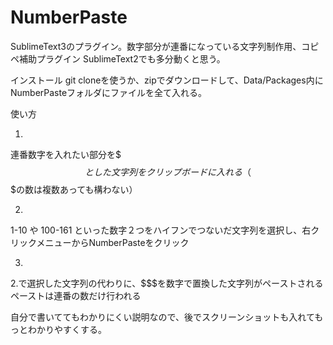 NumberPaste
===========

SublimeText3のプラグイン。数字部分が連番になっている文字列制作用、コピペ補助プラグイン
SublimeText2でも多分動くと思う。


インストール
  git cloneを使うか、zipでダウンロードして、Data/Packages内にNumberPasteフォルダにファイルを全て入れる。


使い方

1.
  連番数字を入れたい部分を$$$とした文字列をクリップボードに入れる
  （$$$の数は複数あっても構わない）

2.
  1-10 や 100-161
  といった数字２つをハイフンでつないだ文字列を選択し、右クリックメニューからNumberPasteをクリック

3.
  2.で選択した文字列の代わりに、$$$を数字で置換した文字列がペーストされる
  ペーストは連番の数だけ行われる
  

自分で書いててもわかりにくい説明なので、後でスクリーンショットも入れてもっとわかりやすくする。
